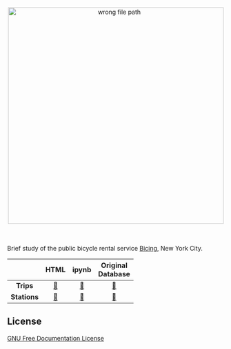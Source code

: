 <p align="center">
  <br>
  <a href="https://citibikenyc.com/how-it-works"><img align="center" style="width:500px;" src="https://images.ctfassets.net/p6ae3zqfb1e3/647OU4Rla0GlF2rGwtaBWC/aea6f7c8f543ab2e1ec8608af2a61db9/Citi_Bike_ExploreNYC_Hero_3x.jpg?w=2500&q=60&fm=webp" alt="wrong file path"></a>
</p>

<p align="left">
<br><br>
Brief study of the public bicycle rental service <a href="https://citibikenyc.com/how-it-works">Bicing</a>, New York City.
</p>

<table>
<thead>
    <tr>
        <th><strong></strong></th>
        <th><strong>HTML</strong></th>
        <th><strong>ipynb</strong></th>
        <th><strong>Original<br>Database</strong></th>
    </tr>
</thead>
<tbody>
    <tr align="center">
        <td><strong>Trips</strong></td>
        <td><a href="https://htmlpreview.github.io/?https://raw.githubusercontent.com/juanMarinero/BSS_NYC_iplots_and_classification/master/BSS_trips.html">🔗</a></td>
        <td><a href="https://github.com/juanMarinero/BSS_NYC_iplots_and_classification/blob/main/BSS_trips.ipynb">🔗</a></td>
        <td><a href="https://ride.citibikenyc.com/system-data">🔗</a></td>
    </tr>
    <tr align="center">
        <td><strong>Stations</strong></td>
        <td><a href="https://htmlpreview.github.io/?https://raw.githubusercontent.com/juanMarinero/BSS_NYC_iplots_and_classification/master/BSS_stations.html">🔗</a></td>
        <td><a href="https://github.com/juanMarinero/BSS_NYC_iplots_and_classification/blob/main/BSS_stations.ipynb">🔗</a></td>
        <td><a href="https://www.kaggle.com/datasets/rosenthal/citi-bike-stations">🔗</a></td>
    </tr>
</tbody>
</table>


## License

<a href="https://www.gnu.org/licenses/fdl-1.3.en.html">GNU Free Documentation License</a>
